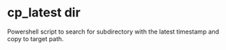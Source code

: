 # cp_latest dir

Powershell script to search for subdirectory with the latest timestamp and copy to target path.
